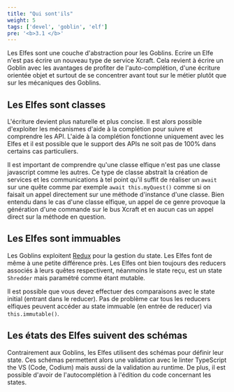 ```yaml
---
title: "Qui sont'ils"
weight: 5
tags: ['devel', 'goblin', 'elf']
pre: '<b>3.1 </b>'
---
```


Les Elfes sont une couche d'abstraction pour les Goblins. Ecrire un Elfe n'est
pas écrire un nouveau type de service Xcraft. Cela revient à écrire un Goblin
avec les avantages de profiter de l'auto-complétion, d'une écriture orientée
objet et surtout de se concentrer avant tout sur le métier plutôt que sur les
mécaniques des Goblins.

## Les Elfes sont classes

L'écriture devient plus naturelle et plus concise. Il est alors possible
d'exploiter les mécanismes d'aide à la complétion pour suivre et comprendre les
API. L'aide à la complétion fonctionne uniquement avec les Elfes et il est
possible que le support des APIs ne soit pas de 100% dans certains cas
particuliers.

Il est important de comprendre qu'une classe elfique n'est pas une classe
javascript comme les autres. Ce type de classe abstrait la création de services
et les communications à tel point qu'il suffit de réaliser un `await` sur une
quête comme par exemple `await this.myQuest()` comme si on faisait un appel
directement sur une méthode d'instance d'une classe. Bien entendu dans le cas
d'une classe elfique, un appel de ce genre provoque la génération d'une commande
sur le bus Xcraft et en aucun cas un appel direct sur la méthode en question.

## Les Elfes sont immuables

Les Goblins exploitent [Redux][1] pour la gestion du state. Les Elfes font de
même à une petite différence près. Les Elfes ont bien toujours des reducers
associés à leurs quêtes respectivent, néanmoins le state reçu, est un state
`Shredder` mais paramétré comme étant mutable.

Il est possible que vous devez effectuer des comparaisons avec le state initial
(entrant dans le reducer). Pas de problème car tous les reducers elfiques
peuvent accéder au state immuable (en entrée de reducer) via `this.immutable()`.

## Les états des Elfes suivent des schémas

Contrairement aux Goblins, les Elfes utilisent des schémas pour définir leur
state. Ces schémas permettent alors une validation avec le linter TypeScript the
VS (Code, Codium) mais aussi de la validation au runtime. De plus, il est
possible d'avoir de l'autocomplétion à l'édition du code concernant les states.

[1]: https://redux.js.org/
